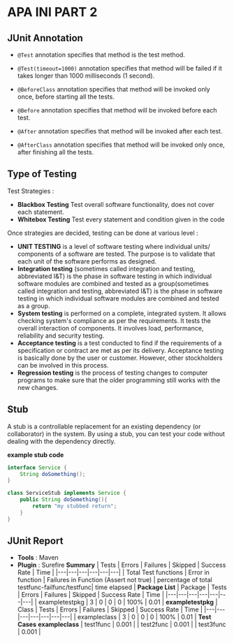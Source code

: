 ﻿# APA INI PART 2

## JUnit Annotation
* `@Test` annotation specifies that method is the test method.

* `@Test(timeout=1000)` annotation specifies that method will be failed if it takes longer than 1000 milliseconds (1 second).

* `@BeforeClass` annotation specifies that method will be invoked only once, before starting all the tests.

* `@Before` annotation specifies that method will be invoked before each test.

* `@After` annotation specifies that method will be invoked after each test.

* `@AfterClass` annotation specifies that method will be invoked only once, after finishing all the tests.

## Type of Testing
Test Strategies :
* **Blackbox Testing** Test overall software functionality, does not cover each statement.
* **Whitebox Testing** Test every statement and condition given in the code

Once strategies are decided, testing can be done at various level :
* **UNIT TESTING** is a level of software testing where individual units/ components of a software are tested. The purpose is to validate that each unit of the software performs as designed.
* **Integration testing** (sometimes called integration and testing, abbreviated I&T) is the phase in software testing in which individual software modules are combined and tested as a group(sometimes called integration and testing, abbreviated I&T) is the phase in software testing in which individual software modules are combined and tested as a group.
* **System testing** is performed on a complete, integrated system. It allows checking system's compliance as per the requirements. It tests the overall interaction of components. It involves load, performance, reliability and security testing.
* **Acceptance testing** is a test conducted to find if the requirements of a specification or contract are met as per its delivery. Acceptance testing is basically done by the user or customer. However, other stockholders can be involved in this process.
* **Regression testing** is the process of testing changes to computer programs to make sure that the older programming still works with the new changes.

## Stub
A stub is a controllable replacement for an existing dependency (or collaborator) in the system. By using a stub, you can test your code without dealing with the dependency directly.

**example stub code**
```java
interface Service {
    String doSomething();
}

class ServiceStub implements Service {
    public String doSomething(){
        return "my stubbed return";
    }
}
```
## JUnit Report
* **Tools** : Maven
* **Plugin** : Surefire
**Summary**
| Tests | Errors | Failures | Skipped | Success Rate | Time |
|---|---|---|---|---|---|
| Total Test functions | Error in function | Failures in Function (Assert not true) | percentage of total testfunc-failfunc/testfunc| time elapsed |
**Package List**
| Package | Tests | Errors | Failures | Skipped | Success Rate | Time |
|---|---|---|---|---|---|---|
| exampletestpkg | 3 | 0 | 0 | 0 | 100% | 0.01 |
**exampletestpkg**
| Class | Tests | Errors | Failures | Skipped | Success Rate | Time |
|---|---|---|---|---|---|---|
| exampleclass | 3 | 0 | 0 | 0 | 100% | 0.01 |
**Test Cases**
**exampleclass**
| test1func | 0.001 |
| test2func | 0.001 |
| test3func | 0.001 |

